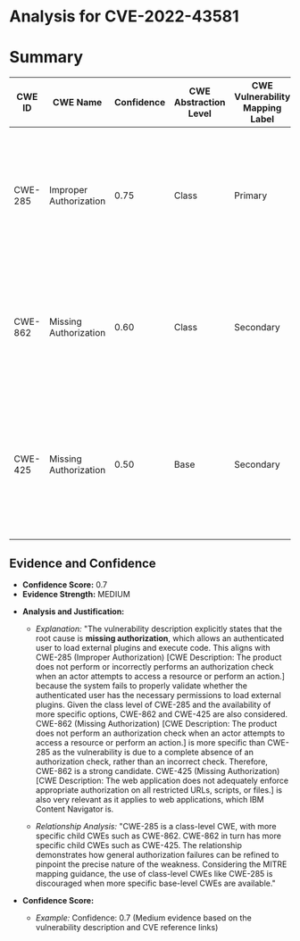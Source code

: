 # Analysis for CVE-2022-43581

# Summary
| CWE ID  | CWE Name   | Confidence | CWE Abstraction Level | CWE Vulnerability Mapping Label | CWE-Vulnerability Mapping Notes |
|--------------|-----------------------------------------------------------------------------------------------------------------|------------|-----------------------|---------------------------------------|----------------------------------------------------------------------------------------------------------------------------------|
| CWE-285 | Improper Authorization | 0.75 | Class | Primary | Discouraged: CWE-285 is high-level and lower-level CWEs can frequently be used instead. It is a level-1 Class (i.e., a child of a Pillar). |
| CWE-862 | Missing Authorization | 0.60 | Class | Secondary | Allowed-with-Review: This CWE entry is a Class and might have Base-level children that would be more appropriate |
| CWE-425 | Missing Authorization | 0.50 | Base | Secondary | Allowed: This CWE entry is at the Base level of abstraction, which is a preferred level of abstraction for mapping to the root causes of vulnerabilities. |

## Evidence and Confidence

*   **Confidence Score:** 0.7
*   **Evidence Strength:** MEDIUM

- **Analysis and Justification:**  
  - *Explanation:* "The vulnerability description explicitly states that the root cause is **missing authorization**, which allows an authenticated user to load external plugins and execute code. This aligns with CWE-285 (Improper Authorization) [CWE Description: The product does not perform or incorrectly performs an authorization check when an actor attempts to access a resource or perform an action.] because the system fails to properly validate whether the authenticated user has the necessary permissions to load external plugins. Given the class level of CWE-285 and the availability of more specific options, CWE-862 and CWE-425 are also considered.
CWE-862 (Missing Authorization) [CWE Description: The product does not perform an authorization check when an actor attempts to access a resource or perform an action.] is more specific than CWE-285 as the vulnerability is due to a complete absence of an authorization check, rather than an incorrect check. Therefore, CWE-862 is a strong candidate.
CWE-425 (Missing Authorization) [CWE Description: The web application does not adequately enforce appropriate authorization on all restricted URLs, scripts, or files.] is also very relevant as it applies to web applications, which IBM Content Navigator is.

  - *Relationship Analysis:* "CWE-285 is a class-level CWE, with more specific child CWEs such as CWE-862. CWE-862 in turn has more specific child CWEs such as CWE-425. The relationship demonstrates how general authorization failures can be refined to pinpoint the precise nature of the weakness. Considering the MITRE mapping guidance, the use of class-level CWEs like CWE-285 is discouraged when more specific base-level CWEs are available."

- **Confidence Score:**  
  - *Example:* Confidence: 0.7 (Medium evidence based on the vulnerability description and CVE reference links)